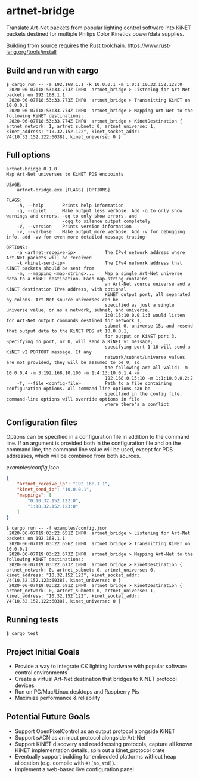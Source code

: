 # artnet-bridge

Translate Art-Net packets from popular lighting control software into KiNET packets destined for multiple Philips Color Kinetics power/data supplies.

Building from source requires the Rust toolchain. https://www.rust-lang.org/tools/install

## Build and run with cargo

```text
$ cargo run -- -a 192.168.1.1 -k 10.0.0.1 -m 1:0:1:10.32.152.122:0
 2020-06-07T18:53:33.773Z INFO  artnet_bridge > Listening for Art-Net packets on 192.168.1.1
 2020-06-07T18:53:33.773Z INFO  artnet_bridge > Transmitting KiNET on 10.0.0.1
 2020-06-07T18:53:33.774Z INFO  artnet_bridge > Mapping Art-Net to the following KiNET destinations:
 2020-06-07T18:53:33.774Z INFO  artnet_bridge > KinetDestination { artnet_network: 1, artnet_subnet: 0, artnet_universe: 1, kinet_address: "10.32.152.122", kinet_socket_addr: V4(10.32.152.122:6038), kinet_universe: 0 }
 ```

## Full options

```text
artnet-bridge 0.1.0
Map Art-Net universes to KiNET PDS endpoints

USAGE:
    artnet-bridge.exe [FLAGS] [OPTIONS]

FLAGS:
    -h, --help       Prints help information
    -q, --quiet      Make output less verbose. Add -q to only show warnings and errors, -qq to only show errors, and
                     -qqq to silence output completely
    -V, --version    Prints version information
    -v, --verbose    Make output more verbose. Add -v for debugging info, add -vv for even more detailed message tracing

OPTIONS:
    -a <artnet-receive-ip>           The IPv4 network address where Art-Net packets will be received
    -k <kinet-send-ip>               The IPv4 network address that KiNET packets should be sent from
    -m, --mapping <map-string>...    Map a single Art-Net universe data to a KiNET destination. Each map-string contains
                                     an Art-Net source universe and a KiNET destination IPv4 address, with optional
                                     KiNET output port, all separated by colons. Art-Net source universes can be
                                     specified as just a single universe value, or as a network, subnet, and universe.
                                     1:0:15:10.0.0.1:3 would listen for Art-Net output commands destined for network 1,
                                     subnet 0, universe 15, and resend that output data to the KiNET PDS at 10.0.0.1,
                                     for output on KiNET port 3. Specifying no port, or 0, will send a KiNET v1 message;
                                     specifying port 1-16 will send a KiNET v2 PORTOUT message. If any
                                     network/subnet/universe values are not provided, they will be assumed to be 0, so
                                     the following are all valid: -m 10.0.0.4 -m 3:192.168.10.100 -m 1:4:13:10.0.1.4 -m
                                     192.168.0.15:10 -m 1:1:10.0.0.2:2
    -f, --file <config-file>         Path to a file containing configuration options. All command-line options can be
                                     specified in the config file; command-line options will override options in file
                                     where there's a conflict
```

## Configuration files

Options can be specified in a configuration file in addition to the command line. If an argument is provided both in 
the configuration file and on the command line, the command line value will be used, except for PDS addresses, which
will be combined from both sources.

*examples/config.json*

```json
{
    "artnet_receive_ip": "192.168.1.1",
    "kinet_send_ip": "10.0.0.1",
    "mappings": [
        "0:10.32.152.122:0",
        "1:10.32.152.123:0"
    ]
}
```

```text
$ cargo run -- -f examples/config.json
 2020-06-07T19:03:22.651Z INFO  artnet_bridge > Listening for Art-Net packets on 192.168.1.1
 2020-06-07T19:03:22.656Z INFO  artnet_bridge > Transmitting KiNET on 10.0.0.1
 2020-06-07T19:03:22.673Z INFO  artnet_bridge > Mapping Art-Net to the following KiNET destinations:
 2020-06-07T19:03:22.673Z INFO  artnet_bridge > KinetDestination { artnet_network: 0, artnet_subnet: 0, artnet_universe: 0, kinet_address: "10.32.152.123", kinet_socket_addr: V4(10.32.152.123:6038), kinet_universe: 0 }
 2020-06-07T19:03:22.691Z INFO  artnet_bridge > KinetDestination { artnet_network: 0, artnet_subnet: 0, artnet_universe: 1, kinet_address: "10.32.152.122", kinet_socket_addr: V4(10.32.152.122:6038), kinet_universe: 0 }
 ```
## Running tests

```text
$ cargo test
```

## Project Initial Goals

* Provide a way to integrate CK lighting hardware with popular software control environments
* Create a virtual Art-Net destination that bridges to KiNET protocol devices
* Run on PC/Mac/Linux desktops and Raspberry Pis
* Maximize performance & reliability

## Potential Future Goals

* Support OpenPixelControl as an output protocol alongside KiNET
* Support sACN as an input protocol alongside Art-Net
* Support KiNET discovery and readdressing protocols, capture all known KiNET implementation details, spin out a kinet_protocol crate
* Eventually support building for embedded platforms without heap allocation (e.g. compile with `#![no_std]`).
* Implement a web-based live configuration panel
